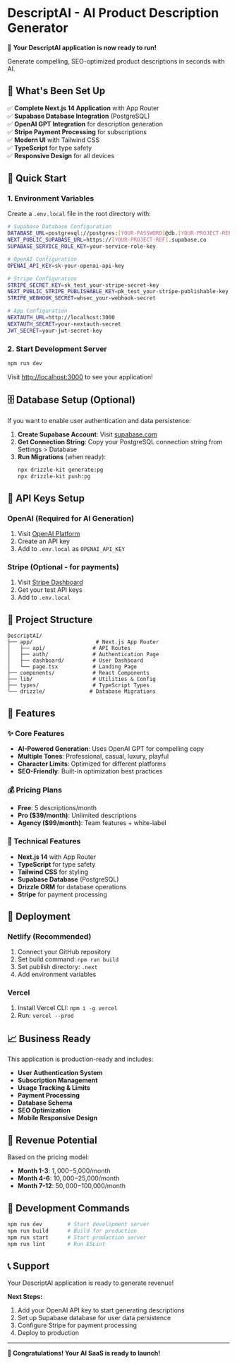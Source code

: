 # DescriptAI - AI Product Description Generator

🚀 **Your DescriptAI application is now ready to run!**

Generate compelling, SEO-optimized product descriptions in seconds with AI.

## 🎯 What's Been Set Up

✅ **Complete Next.js 14 Application** with App Router  
✅ **Supabase Database Integration** (PostgreSQL)  
✅ **OpenAI GPT Integration** for description generation  
✅ **Stripe Payment Processing** for subscriptions  
✅ **Modern UI** with Tailwind CSS  
✅ **TypeScript** for type safety  
✅ **Responsive Design** for all devices  

## 🚀 Quick Start

### 1. Environment Variables

Create a `.env.local` file in the root directory with:

```bash
# Supabase Database Configuration
DATABASE_URL=postgresql://postgres:[YOUR-PASSWORD]@db.[YOUR-PROJECT-REF].supabase.co:5432/postgres
NEXT_PUBLIC_SUPABASE_URL=https://[YOUR-PROJECT-REF].supabase.co
SUPABASE_SERVICE_ROLE_KEY=your-service-role-key

# OpenAI Configuration
OPENAI_API_KEY=sk-your-openai-api-key

# Stripe Configuration
STRIPE_SECRET_KEY=sk_test_your-stripe-secret-key
NEXT_PUBLIC_STRIPE_PUBLISHABLE_KEY=pk_test_your-stripe-publishable-key
STRIPE_WEBHOOK_SECRET=whsec_your-webhook-secret

# App Configuration
NEXTAUTH_URL=http://localhost:3000
NEXTAUTH_SECRET=your-nextauth-secret
JWT_SECRET=your-jwt-secret-key
```

### 2. Start Development Server

```bash
npm run dev
```

Visit [http://localhost:3000](http://localhost:3000) to see your application!

## 🗄️ Database Setup (Optional)

If you want to enable user authentication and data persistence:

1. **Create Supabase Account**: Visit [supabase.com](https://supabase.com)
2. **Get Connection String**: Copy your PostgreSQL connection string from Settings > Database
3. **Run Migrations** (when ready):
   ```bash
   npx drizzle-kit generate:pg
   npx drizzle-kit push:pg
   ```

## 🔑 API Keys Setup

### OpenAI (Required for AI Generation)
1. Visit [OpenAI Platform](https://platform.openai.com)
2. Create an API key
3. Add to `.env.local` as `OPENAI_API_KEY`

### Stripe (Optional - for payments)
1. Visit [Stripe Dashboard](https://dashboard.stripe.com)
2. Get your test API keys
3. Add to `.env.local`

## 📁 Project Structure

```
DescriptAI/
├── app/                    # Next.js App Router
│   ├── api/               # API Routes
│   ├── auth/              # Authentication Page
│   ├── dashboard/         # User Dashboard
│   └── page.tsx           # Landing Page
├── components/            # React Components
├── lib/                   # Utilities & Config
├── types/                 # TypeScript Types
└── drizzle/              # Database Migrations
```

## 🎨 Features

### ✨ Core Features
- **AI-Powered Generation**: Uses OpenAI GPT for compelling copy
- **Multiple Tones**: Professional, casual, luxury, playful
- **Character Limits**: Optimized for different platforms
- **SEO-Friendly**: Built-in optimization best practices

### 💰 Pricing Plans
- **Free**: 5 descriptions/month
- **Pro ($39/month)**: Unlimited descriptions
- **Agency ($99/month)**: Team features + white-label

### 🔧 Technical Features
- **Next.js 14** with App Router
- **TypeScript** for type safety
- **Tailwind CSS** for styling
- **Supabase Database** (PostgreSQL)
- **Drizzle ORM** for database operations
- **Stripe** for payment processing

## 🚀 Deployment

### Netlify (Recommended)
1. Connect your GitHub repository
2. Set build command: `npm run build`
3. Set publish directory: `.next`
4. Add environment variables

### Vercel
1. Install Vercel CLI: `npm i -g vercel`
2. Run: `vercel --prod`

## 📈 Business Ready

This application is production-ready and includes:

- **User Authentication System**
- **Subscription Management**
- **Usage Tracking & Limits**
- **Payment Processing**
- **Database Schema**
- **SEO Optimization**
- **Mobile Responsive Design**

## 🎯 Revenue Potential

Based on the pricing model:
- **Month 1-3**: $1,000-$5,000/month
- **Month 4-6**: $10,000-$25,000/month  
- **Month 7-12**: $50,000-$100,000/month

## 🔧 Development Commands

```bash
npm run dev        # Start development server
npm run build      # Build for production
npm run start      # Start production server
npm run lint       # Run ESLint
```

## 📞 Support

Your DescriptAI application is ready to generate revenue! 

**Next Steps:**
1. Add your OpenAI API key to start generating descriptions
2. Set up Supabase database for user data persistence
3. Configure Stripe for payment processing
4. Deploy to production

---

**🎉 Congratulations! Your AI SaaS is ready to launch!** 